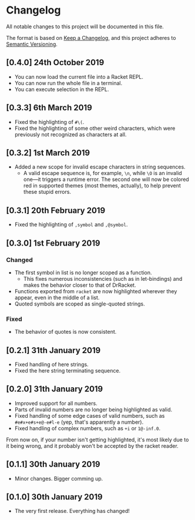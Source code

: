 # Changelog

All notable changes to this project will be documented in this file.

The format is based on [Keep a Changelog](https://keepachangelog.com/en/1.0.0/),
and this project adheres to [Semantic Versioning](https://semver.org/spec/v2.0.0.html).

## [0.4.0] 24th October 2019

- You can now load the current file into a Racket REPL.
- You can now run the whole file in a terminal.
- You can execute selection in the REPL.

## [0.3.3] 6th March 2019

- Fixed the highlighting of `#\(`.
- Fixed the highlighting of some other weird characters, which were previously not recognized as characters at all.

## [0.3.2] 1st March 2019

- Added a new scope for invalid escape characters in string sequences.
  - A valid escape sequence is, for example, `\n`, while `\O` is an invalid one—it triggers a runtime error. The second one will now be colored red in supported themes (most themes, actually), to help prevent these stupid errors.

## [0.3.1] 20th February 2019

- Fixed the highlighting of `,symbol` and `,@symbol`.

## [0.3.0] 1st February 2019

### Changed

- The first symbol in list is no longer scoped as a function.
  - This fixes numerous inconsistencies (such as in let-bindings) and makes the behavior closer to that of DrRacket.
- Functions exported from `racket` are now highlighted wherever they appear, even in the middle of a list.
- Quoted symbols are scoped as single-quoted strings.

### Fixed

- The behavior of quotes is now consistent.

## [0.2.1] 31th January 2019

- Fixed handling of here strings.
- Fixed the here string terminating sequence.

## [0.2.0] 31th January 2019

- Improved support for all numbers.
- Parts of invalid numbers are no longer being highlighted as valid.
- Fixed handling of some edge cases of valid numbers, such as `#e#x+e#s+e@-e#l-e` (yep, that's apparently a number).
- Fixed handling of complex numbers, such as `+i` or `1@-inf.0`.

From now on, if your number isn't getting highlighted, it's most likely due to it being wrong, and it probably won't be accepted by the racket reader.

## [0.1.1] 30th January 2019

- Minor changes. Bigger comming up.

## [0.1.0] 30th January 2019

- The very first release. Everything has changed!
